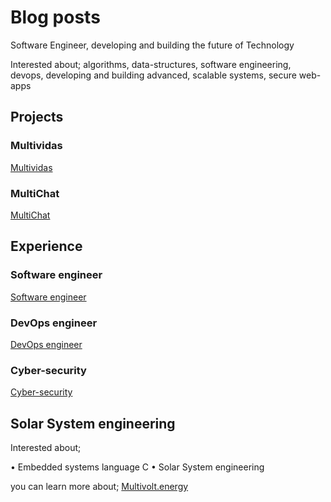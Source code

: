 # Blog posts

Software Engineer, developing and building the future of Technology

Interested about; algorithms, data-structures, software engineering, devops, developing and building advanced, scalable systems, secure web-apps

## Projects

### Multividas
[Multividas](https://soulaimaneyahya.com/posts/1733051726925)

### MultiChat
[MultiChat](https://soulaimaneyahya.com/posts/1733051726926)

## Experience

### Software engineer
[Software engineer](https://soulaimaneyahya.com/posts/1737840257394)

### DevOps engineer
[DevOps engineer](https://soulaimaneyahya.com/posts/1737840257395)

### Cyber-security
[Cyber-security](https://soulaimaneyahya.com/posts/1737840257396)

## Solar System engineering

Interested about;

• Embedded systems language C
• Solar System engineering

you can learn more about;
<a href="https://multivolt.energy" target="_blank">Multivolt.energy</a>
